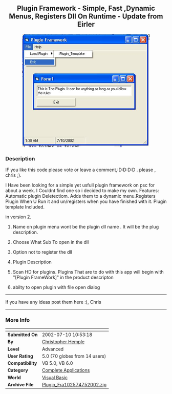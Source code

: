 ﻿<div align="center">

## Plugin Framework \- Simple, Fast ,Dynamic Menus, Registers Dll On Runtime \- Update from Eirler

<img src="PIC2002751136159092.JPG">
</div>

### Description

IF you like this code please vote or leave a comment,:D:D:D:D . please , chris ;).

I Have been looking for a simple yet usfull plugin framework on psc for about a week. I Couldnt find one so i decided to make my own. Features: Automatic plugin Deletectiom. Adds them to a dynamic menu.Registers Plugin When U Run it and un/registers when you have finished with it. Plugin template Included.

in version 2.

1) Name on plugin menu wont be the plugin dll name . It will be the plug description.

2) Choose What Sub To open in the dll

3) Option not to register the dll

4) Plugin Description

5) Scan HD for plugins. Plugins That are to do with this app will begin with "[Plugin FrameWork]" in the product descripton

6) abilty to open plugin with file open dialog

----

If you have any ideas post them here :), Chris

----


 
### More Info
 


<span>             |<span>
---                |---
**Submitted On**   |2002-07-10 10:53:18
**By**             |[Christopher Hemple](https://github.com/Planet-Source-Code/PSCIndex/blob/master/ByAuthor/christopher-hemple.md)
**Level**          |Advanced
**User Rating**    |5.0 (70 globes from 14 users)
**Compatibility**  |VB 5\.0, VB 6\.0
**Category**       |[Complete Applications](https://github.com/Planet-Source-Code/PSCIndex/blob/master/ByCategory/complete-applications__1-27.md)
**World**          |[Visual Basic](https://github.com/Planet-Source-Code/PSCIndex/blob/master/ByWorld/visual-basic.md)
**Archive File**   |[Plugin\_Fra102574752002\.zip](https://github.com/Planet-Source-Code/christopher-hemple-plugin-framework-simple-fast-dynamic-menus-registers-dll-on-runtime-upd__1-36607/archive/master.zip)








